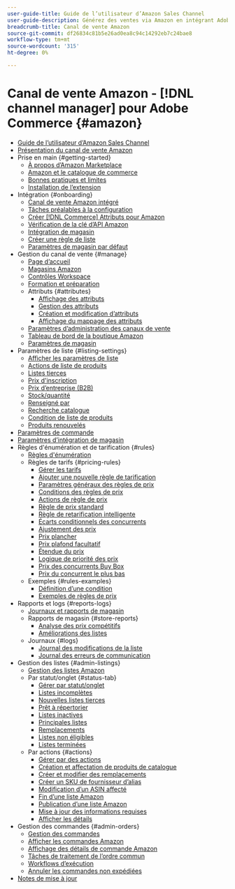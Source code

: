 ```yaml
---
user-guide-title: Guide de l’utilisateur d’Amazon Sales Channel
user-guide-description: Générez des ventes via Amazon en intégrant Adobe Commerce ou Magento Open Source à votre [!DNL Amazon Seller Central] compte .
breadcrumb-title: Canal de vente Amazon
source-git-commit: df26834c81b5e26ad0ea8c94c14292eb7c24bae8
workflow-type: tm+mt
source-wordcount: '315'
ht-degree: 0%

---
```



# Canal de vente Amazon - [!DNL channel manager] pour Adobe Commerce {#amazon}

- [Guide de l’utilisateur d’Amazon Sales Channel](guide-overview.md)
- [Présentation du canal de vente Amazon](overview.md)
- Prise en main {#getting-started}
   - [À propos d’Amazon Marketplace](about-amazon-marketplace.md)
   - [Amazon et le catalogue de commerce](about-listings-and-catalog.md)
   - [Bonnes pratiques et limites](amazon-best-practices.md)
   - [Installation de l’extension](install.md)
- Intégration {#onboarding}
   - [Canal de vente Amazon intégré](amazon-onboarding-home.md)
   - [Tâches préalables à la configuration](amazon-pre-setup-tasks.md)
   - [Créer [!DNL Commerce] Attributs pour Amazon](ob-creating-magento-attributes.md)
   - [Vérification de la clé d’API Amazon](amazon-verify-api-key.md)
   - [Intégration de magasin](store-integration.md)
   - [Créer une règle de liste](ob-create-listing-rule.md)
   - [Paramètres de magasin par défaut](default-store-settings.md)
- Gestion du canal de vente {#manage}
   - [Page d’accueil](amazon-sales-channel-home.md)
   - [Magasins Amazon](managing-stores.md)
   - [Contrôles Workspace](workspace-controls.md)
   - [Formation et préparation](learning-preparation.md)
   - Attributs {#attributes}
      - [Affichage des attributs](attributes-view.md)
      - [Gestion des attributs](managing-attributes.md)
      - [Création et modification d’attributs](creating-attributes.md)
      - [Affichage du mappage des attributs](amazon-matching-attributes-values.md)
   - [Paramètres d’administration des canaux de vente](sales-channel-settings.md)
   - [Tableau de bord de la boutique Amazon](amazon-store-dashboard.md)
   - [Paramètres de magasin](ob-store-review.md)
- Paramètres de liste {#listing-settings}
   - [Afficher les paramètres de liste](listing-settings.md)
   - [Actions de liste de produits](product-listing-actions.md)
   - [Listes tierces](third-party-listing-settings.md)
   - [Prix d&#39;inscription](listing-price.md)
   - [Prix d’entreprise (B2B)](business-pricing.md)
   - [Stock/quantité](stock-quantity.md)
   - [Renseigné par](fulfilled-by.md)
   - [Recherche catalogue](catalog-search.md)
   - [Condition de liste de produits](product-listing-condition.md)
   - [Produits renouvelés](renewed-products.md)
- [Paramètres de commande](order-settings.md)
- [Paramètres d’intégration de magasin](store-integration-settings.md)
- Règles d&#39;énumération et de tarification {#rules}
   - [Règles d&#39;énumération](listing-rules.md)
   - Règles de tarifs {#pricing-rules}
      - [Gérer les tarifs](pricing-products.md)
      - [Ajouter une nouvelle règle de tarification](add-pricing-rule.md)
      - [Paramètres généraux des règles de prix](pricing-rule-general-settings.md)
      - [Conditions des règles de prix](pricing-rule-conditions.md)
      - [Actions de règle de prix](pricing-rule-actions.md)
      - [Règle de prix standard](standard-price-rules.md)
      - [Règle de retarification intelligente](intelligent-repricing-rules.md)
      - [Écarts conditionnels des concurrents](competitor-conditional-variances.md)
      - [Ajustement des prix](price-adjustment.md)
      - [Prix plancher](floor-price.md)
      - [Prix plafond facultatif](optional-ceiling-price.md)
      - [Étendue du prix](price-scope.md)
      - [Logique de priorité des prix](price-priority-logic.md)
      - [Prix des concurrents Buy Box](buy-box-competitor-pricing.md)
      - [Prix du concurrent le plus bas](lowest-competitor-pricing.md)
   - Exemples {#rules-examples}
      - [Définition d’une condition](ob-define-condition-example.md)
      - [Exemples de règles de prix](price-rule-examples.md)
- Rapports et logs {#reports-logs}
   - [Journaux et rapports de magasin](amazon-logs-reports.md)
   - Rapports de magasin {#store-reports}
      - [Analyse des prix compétitifs](competitive-price-analysis.md)
      - [Améliorations des listes](listing-improvements.md)
   - Journaux {#logs}
      - [Journal des modifications de la liste](listing-changes-log.md)
      - [Journal des erreurs de communication](communication-errors-log.md)
- Gestion des listes {#admin-listings}
   - [Gestion des listes Amazon](managing-product-listings.md)
   - Par statut/onglet {#status-tab}
      - [Gérer par statut/onglet](managing-listings-by-tab.md)
      - [Listes incomplètes](incomplete-listings.md)
      - [Nouvelles listes tierces](new-third-party-listings.md)
      - [Prêt à répertorier](ready-to-list.md)
      - [Listes inactives](inactive-listings.md)
      - [Principales listes](active-listings.md)
      - [Remplacements](overrides.md)
      - [Listes non éligibles](ineligible-listings.md)
      - [Listes terminées](ended-listings.md)
   - Par actions {#actions}
      - [Gérer par des actions](managing-listings-by-action.md)
      - [Création et affectation de produits de catalogue](creating-assigning-catalog-products.md)
      - [Créer et modifier des remplacements](creating-editing-overrides.md)
      - [Créer un SKU de fournisseur d’alias](create-alias-seller-sku.md)
      - [Modification d’un ASIN affecté](edit-assigned-asin.md)
      - [Fin d’une liste Amazon](end-listings-manually.md)
      - [Publication d’une liste Amazon](publish-listings-manually.md)
      - [Mise à jour des informations requises](amazon-manually-update-incomplete-listing.md)
      - [Afficher les détails](product-listing-details.md)
- Gestion des commandes {#admin-orders}
   - [Gestion des commandes](managing-orders.md)
   - [Afficher les commandes Amazon](amazon-orders-all.md)
   - [Affichage des détails de commande Amazon](amazon-order-details.md)
   - [Tâches de traitement de l’ordre commun](common-order-processing.md)
   - [Workflows d’exécution](fulfillment-workflows.md)
   - [Annuler les commandes non expédiées](cancel-unshipped-order.md)
- [Notes de mise à jour](release-notes.md)
